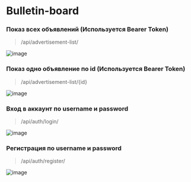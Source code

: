 # Bulletin-board

### Показ всех объявлений (Используется Bearer Token)
> /api/advertisement-list/

![image](https://github.com/user-attachments/assets/7acf0c6c-f11b-4c21-b473-945b04c4d671)

### Показ одно объявление по id (Используется Bearer Token)
> /api/advertisement-list/{id}

![image](https://github.com/user-attachments/assets/36042481-1d6c-470d-a0af-a260efa901cc)

### Вход в аккаунт по username и password
> /api/auth/login/

![image](https://github.com/user-attachments/assets/a11ae20c-5242-4dc1-ae10-fa6eb8c39f8c)

### Регистрация по username и password
> /api/auth/register/

![image](https://github.com/user-attachments/assets/0bcbcbbb-1169-4f43-8068-0694cb7ca8d7)
